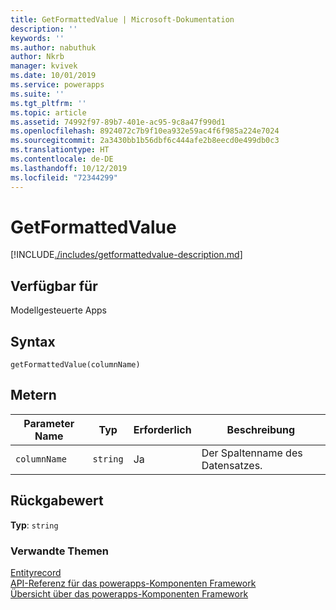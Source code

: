 ```yaml
---
title: GetFormattedValue | Microsoft-Dokumentation
description: ''
keywords: ''
ms.author: nabuthuk
author: Nkrb
manager: kvivek
ms.date: 10/01/2019
ms.service: powerapps
ms.suite: ''
ms.tgt_pltfrm: ''
ms.topic: article
ms.assetid: 74992f97-89b7-401e-ac95-9c8a47f990d1
ms.openlocfilehash: 8924072c7b9f10ea932e59ac4f6f985a224e7024
ms.sourcegitcommit: 2a3430bb1b56dbf6c444afe2b8eecd0e499db0c3
ms.translationtype: HT
ms.contentlocale: de-DE
ms.lasthandoff: 10/12/2019
ms.locfileid: "72344299"
---
```

# <a name="getformattedvalue"></a>GetFormattedValue

[!INCLUDE[./includes/getformattedvalue-description.md](./includes/getformattedvalue-description.md)]

## <a name="available-for"></a>Verfügbar für 

Modellgesteuerte Apps

## <a name="syntax"></a>Syntax

`getFormattedValue(columnName)`

## <a name="parameters"></a>Metern

| Parameter Name|Typ|Erforderlich|Beschreibung|
| ------------- |----|--------|-----------|
|`columnName`|`string`|Ja|Der Spaltenname des Datensatzes.|

## <a name="return-value"></a>Rückgabewert

**Typ**: `string`


### <a name="related-topics"></a>Verwandte Themen

[Entityrecord](../entityrecord.md)<br/>
[API-Referenz für das powerapps-Komponenten Framework](../../reference/index.md)<br/>
[Übersicht über das powerapps-Komponenten Framework](../../overview.md)